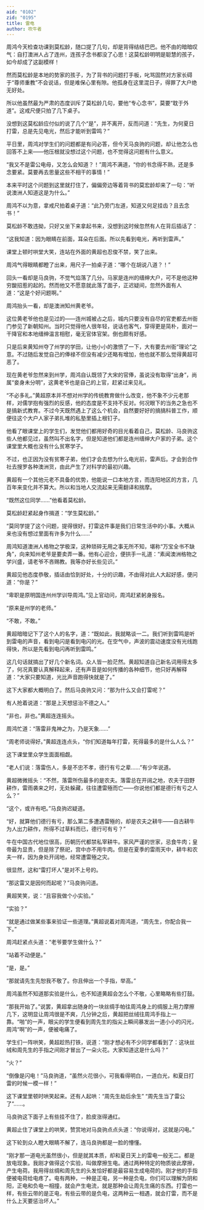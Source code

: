 ```yaml
---
aid: "0102"
zid: "0195"
title: 雷电
author: 吹牛者
---
```


周鸿今天检查功课到莫松龄，随口提了几句，却是背得结结巴巴。他不由的暗暗叹气：自打澳洲人占了连州，连孩子念书都没了心思！这莫松龄明明是聪慧的孩子，如今却成了这副模样！

然而莫松龄是本地的势家的孩子，为了背书的问题打手板，叱骂固然对方家长碍于“尊师重教”不会说话，但是难保心里有隙。他孤身在这里混日子，得罪了大户绝无好处。

所以他虽然最为严肃的态度训斥了莫松龄几句，要他“专心念书”，莫要“耽于外道”。这戒尺便只拍了几下桌子。

没想到这莫松龄应付似的说了几个“是”，并不离开，反而问道：“先生，为何夏日打雷，总是先见电光，然后才能听到雷鸣？”

平日里，周鸿对学生们的问题都是有问必答，但今天马良驹的问题，却让他怎么也回答不上来――他压根就没想过这个问题，也不觉得这问题有什么意义。

“我又不是雷公电母，又怎么会知道？！”周鸿不满道，“你的书念得不熟，还是多念要紧。莫要再去思量这些不相干的事情！”

本来平时这个问题到这里就打住了，偏偏旁边等着背书的莫宏龄却来了一句：“听说澳洲人知道这是为什么。”

周鸿不以为意，拿戒尺拍着桌子道：“此乃旁门左道，知道又何足挂齿？且去念书！”

莫松龄不敢违拗，只好又坐下来拿起书来，没想到这时候忽然有人在背后插话了：

“这我知道：因为眼睛在前面，耳朵在后面。所以先看到电光，再听到雷声。”

课堂上顿时哄堂大笑，连站在外面的黄超也忍俊不禁，笑了出来。

周鸿气得眼睛都瞪了出来，用尺子一拍桌子道：“哪个在胡说八道？！”

回头一看却是马良驹，不觉气焰落了几分。马家是连州的缙绅大户，可不是他这种穷酸招惹的起的。然而他又不愿意就此落了面子，正迟疑间，忽然外面有人道：“这是个好问题啊。”

周鸿抬头一看，却是澳洲知州黄老爷。

这位黄老爷他也是见过的――连州城被占之后，城内只要没有自尽的官吏都去州衙门参见了新朝知州。当时只觉得他人很年轻，说话也客气，穿得更是简朴，面对一干降官和本地缙绅温言相慰，毫无官体官架。倒也颇有好感。

只是后来黄知州夺了州学的学田，让他小小的激愤了一下，大有要去州衙“理论”之意。不过随后发觉自己的俸禄不但没有减少还略有增加，他也就不那么觉得黄超可恶了。

现在黄老爷忽然来到州学，周鸿自认既领了大宋的官俸，虽说没有取得“出身”，尚属“妾身未分明”，这黄老爷也是自己的上官，赶紧过来见礼。

“不必多礼。”黄超原本并不想对州学的传统教育做什么改变，他不象不少元老那样，对儒学抱有强烈的反感，他的态度是不支持不反对。何况眼下的当务之急也不是搞新式教育。不过今天既然遇上了这么个机会，自然要好好的搞搞科普工作，顺便往这个大户人家子弟扎堆的私塾里插上根钉子。

他看了眼课堂上的学生们，发觉他们都用好奇的目光看着自己，莫松龄、马良驹这些人他都见过，虽然叫不出名字，但是知道他们都是连州缙绅大户家的子弟。这个课堂里大概也没有什么贫寒学子。

不过，也正因为没有贫寒子弟，他们才会去想为什么电光前，雷声后。才会到合作社去搜罗各种澳洲货，由此产生了对科学的最初兴趣。

黄超有一个其他元老不具备的优势，他能说一口本地方言，而连阳地区的方言，几百年来变化并不算大。所以和当地人交流起来无需翻译和揣摩。

“既然这位同学……”他看着莫松龄。

莫松龄赶紧起身作揖道：“学生莫松龄。”

“莫同学提了这个问题，提得很好。打雷这件事是我们日常生活中的小事。大概从来也没有想过里面有许多为什么……”

周鸿知道澳洲人格物之学极深，这种琐碎无用之事无所不知，堪称“万宝全书不缺角”，向来知州老爷是要卖弄一番。他有心迎合，便拱手一礼道：“素闻澳洲格物之学兴盛，请老爷不吝赐教。我等亦好长些见识。”

黄超见他态度恭敬，插话由恰到好处，十分的识趣，不由得对此人大起好感，便问道：“你是？”

“卑职是原明国连州州学训导周鸿。”见上官动问，周鸿赶紧躬身报名。

“原来是州学的老师。”

“不敢，不敢。”

黄超暗暗记下了这个人的名字，道：“既如此，我就略谈一二。我们听到雷鸣是听到雷电的声音，看到电闪是看到电闪的光。在空气中，声波的震动速度没有光线跑得快，所以是先看到电闪再听到雷鸣。”

这几句话就搞出了好几个新名词。众人皆一脸茫然。黄超知道自己新名词用得太多了，何况真要认真解释起来，还有声音是如何传播的各种细节，他只好再解释道：“大家只要知道，光比声音跑得快就是了。”

这下大家都大概明白了。然后马良驹又问：“那为什么又会打雷呢？”

有人抢着说道：“那是上天想惩治不德之人。”

“非也，非也。”黄超连连摇头。

周鸿忙道：“落雷非鬼神之为，乃是天象……”

“周老师说得好。”黄超连连点头，“你们知道每年打雷，死得最多的是什么人么？”

这下课堂里众学生面面相觑。

“老人们说：落雷伤人，多是不忠不孝，德行有亏之辈……”有少年说道。

黄超微微摇头：“不然，落雷所伤最多的是农夫。落雷总在开阔之地，农夫于田野耕作，雷雨袭来之时，无处躲藏，往往遭雷殛而亡――你说他们都是德行有亏之人么？”

“这个，或许有吧。”马良驹迟疑道。

“好，就算他们德行有亏，那么第二多遭遇雷殛的，却是农夫之耕牛――自古耕牛为人出力耕作，所得不过草料而已，德行可有亏？”

牛在中国古代地位很高，历朝历代都禁私宰耕牛。家风严谨的世家，忌食牛肉；皇帝最为显贵，但是除了祭祀，宫中亦不用牛肉。但是在夏季的雷雨天中，耕牛和农夫一样，因为身处开阔地，经常遭雷殛之灾。

很显然，这和“雷打坏人”是对不上号的。

“那这雷又是因何而起呢？”马良驹问道。

黄超笑笑，说：“且容我做个小实验。”

“实验？”

“就是通过做某些事来验证一些道理。”黄超说着对周鸿道，“周先生，你配合我一下。”

周鸿赶紧点头道：“老爷要学生做什么？”

“站着不动便是。”

“是，是。”

“那就请先生先恕我不敬了。你且伸出一个手指，举高。”

周鸿虽然不知道那实验是什么，也不知道黄超会怎么个不敬，心里略略有些打鼓。

“那我开始了。”说罢，黄超拿出随身的一块丝绸手帕往周鸿身上的绸服上用力摩擦几下，这明显让周鸿很是不爽，几分钟之后，黄超把丝绒往周鸿手指上一靠。“啪”的一声，眼尖的学生便看到周先生的指尖上瞬间暴发出一道小小的闪光，周鸿“啊”的一声，便被电痛了。

学生们一阵哄笑，黄超趁热打铁，说道：“刚才想必有不少同学都看到了：这块丝绒和周先生的手指之间刚才冒出了一朵火花。大家知道这是什么吗？”

“火？”

“倒像是闪电！”马良驹道，“虽然火花很小，可我看得明白，一道白光，和夏日打雷的时候一模一样！”

这下课堂里顿时哄笑起来。还有人起哄：“周先生劫后余生” “周先生当了雷公了”……。

马良驹这下面子上有些挂不住了，脸皮涨得通红。

黄超止住了课堂上的哄笑，赞赏地对马良驹点点头道：“你说得对，这就是闪电。”

这下轮到众人瞪大眼睛不解了，连马良驹都是一脸的懵懂。

“刚才那一道电光虽然很小，但是就其本质，却和夏日天上的雷电一般无二。都是放电现象。我刚才做得这个实验，叫做摩擦生电。通过两种特定的物质彼此摩擦，产生电荷。我用得丝绸和周先生的头发恰好都是最容易生成电荷的。刚才他的手指便被电荷给电疼了。电有两种，一种是正电，另一种是负电，你们可以理解为阴和阳，正电和负电一相撞，就会产生电流，就是那种会让周先生痛的东西。打雷也一样，有些云带的是正电，有些云带的是负电，这两种云一相遇，就会打雷，而不是什么上天要惩治坏人。”
